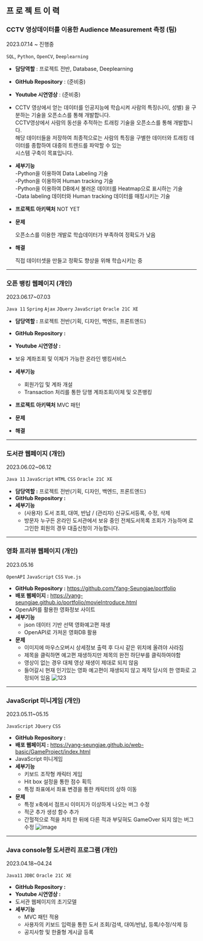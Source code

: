 ## 프 로 젝 트 이 력

### CCTV 영상데이터를 이용한 Audience Measurement 측정 (팀)
2023.07.14 ~ 진행중

`SQL`, `Python`, `OpenCV`, `Deeplearning`   

- **담당역할** : 프로젝트 전반, Database, Deeplearning
- **GitHub Repository** : (준비중)
- **Youtube 시연영상** : (준비중)
- CCTV 영상에서 얻는 데이터를 인공지능에 학습시켜 사람의 특징(나이, 성별) 을 구분하는 기술을 오픈소스를 통해 개발합니다.<br>CCTV영상에서 사람의 동선을 추적하는 트래킹 기술을 오픈소스를 통해 개발합니다.<br> 해당 데이터들을 저장하여 최종적으로는 사람의 특징을 구별한 데이터와 트래킹 데이터를 종합하여 대중의 트렌드를 파악할 수 있는<br> 시스템 구축이 목표입니다.
  
- **세부기능**<br>
    -Python을 이용하여 Data Labeling 기술<br>
    -Python을 이용하여 Human tracking 기술<br>
    -Python을 이용하여 DB에서 불러온 데이터를 Heatmap으로 표시하는 기술<br>
    -Data labeling 데이터와 Human tracking 데이터를 매칭시키는 기술<br>
- **프로젝트 아키텍처**
    NOT YET
    
- **문제**
    
    오픈소스를 이용한 개발로 학습데이터가 부족하여 정확도가 낮음
    
- **해결**
    
    직접 데이터셋을 만들고 정확도 향상을 위해 학습시키는 중
  
<hr>

### **오픈 뱅킹 웹페이지 (개인)**
2023.06.17~07.03

`Java 11` `Spring` `Ajax` `JQuery` `JavaScript` `Oracle 21C XE`   

- **담당역할 :** 프로젝트 전반(기획, 디자인, 백엔드, 프론트엔드)
- **GitHub Repository :**
- **Youtube 시연영상 :**
- 보유 계좌조회 및 이체가 가능한 온라인 뱅킹서비스
- **세부기능**
    - 회원가입 및 계좌 개설
    - Transaction 처리를 통한 당행 계좌조회/이체 및 오픈뱅킹
- **프로젝트 아키텍처**
    MVC 패턴
    
- **문제**
    
    
    
- **해결**
    
    
  
<hr>


### **도서관 웹페이지 (개인)**
2023.06.02~06.12

`Java 11` `JavaScript` `HTML` `CSS` `Oracle 21C XE`

- **담당역할 :** 프로젝트 전반(기획, 디자인, 백엔드, 프론트엔드)
- **GitHub Repository :**
- **세부기능**
    - (사용자) 도서 조회, 대여, 반납 / (관리자) 신규도서등록, 수정, 삭제
    - 방문자 누구든 온라인 도서관에서 보유 중인 전체도서목록 조회가 가능하며 로그인한 회원의 경우 대출신청이 가능합니다.
<hr>

### **영화 프리뷰 웹페이지 (개인)**
2023.05.16

`OpenAPI` `JavaScript` `CSS` `Vue.js`

- **GitHub Repository :** https://github.com/Yang-Seungjae/portfolio
- **배포 웹페이지 :** https://yang-seungjae.github.io/portfolio/movieIntroduce.html
- OpenAPI를 활용한 영화정보 사이트 
- **세부기능**
    - json 데이터 기반 선택 영화예고편 재생
    - OpenAPI로 가져온 영화DB 활용
 - **문제**
     - 이미지에 마우스오버시 상세정보 출력 후 다시 같은 위치에 올려야 사라짐
     - 제목을 클릭하면 예고편 재생하지만 제목의 완전 하단부를 클릭하여야함
     - 영상이 없는 경우 대체 영상 재생이 제대로 되지 않음
     - 들어갈시 현재 인기있는 영화 예고편이 재생되지 않고 제작 당시의 한 영화로 고정되어 있음
![123](https://github.com/Yang-Seungjae/movieHomepage/assets/126847856/60a34c27-8a69-44a3-b285-ec0867da5f4f)
<hr>

### **JavaScript 미니게임 (개인)**
2023.05.11~05.15

`JavaScript` `JQuery` `CSS`

- **GitHub Repository :** 
- **배포 웹페이지 :** https://yang-seungjae.github.io/web-basic/GameProject/index.html
- JavaScript 미니게임
- **세부기능**
    - 키보드 조작형 캐릭터 게임
    - Hit box 설정을 통한 점수 획득
    - 특정 좌표에서 좌표 변경을 통한 캐릭터의 상하 이동
 - **문제**
     - 특정 x축에서 점프시 이미지가 이상하게 나오는 버그 수정
     - 적군 추가 생성 함수 추가
     - 간헐적으로 적을 처치 한 뒤에 다른 적과 부딪혀도 GameOver 되지 않는 버그 수정
  ![image](https://github.com/Yang-Seungjae/web-basic/assets/126847856/a86e082d-f43b-43f6-aef5-ba98e20e0aca)
<hr>


### **Java console형 도서관리 프로그램 (개인)**
2023.04.18~04.24

`Java11` `JDBC` `Oracle 21C XE`

- **GitHub Repository :** 
- **Youtube 시연영상 :** 
- 도서관 웹페이지의 초기모델
- **세부기능**
    - MVC 패턴 적용
    - 사용자의 키보드 입력을 통한 도서 조회/검색, 대여/반납, 등록/수정/삭제 등
    - 공지사항 및 한줄형 게시글 등록
